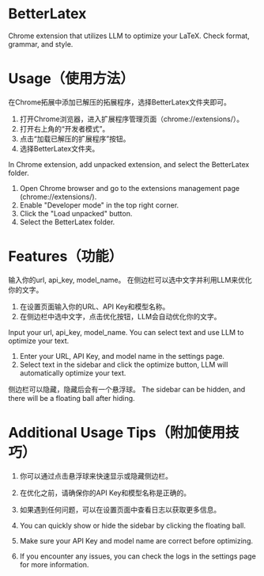 # BetterLatex
Chrome extension that utilizes LLM to optimize your LaTeX. Check format, grammar, and style.

# Usage（使用方法）
在Chrome拓展中添加已解压的拓展程序，选择BetterLatex文件夹即可。
1. 打开Chrome浏览器，进入扩展程序管理页面（chrome://extensions/）。
2. 打开右上角的“开发者模式”。
3. 点击“加载已解压的扩展程序”按钮。
4. 选择BetterLatex文件夹。

In Chrome extension, add unpacked extension, and select the BetterLatex folder.
1. Open Chrome browser and go to the extensions management page (chrome://extensions/).
2. Enable "Developer mode" in the top right corner.
3. Click the "Load unpacked" button.
4. Select the BetterLatex folder.

# Features（功能）
输入你的url, api_key, model_name。 在侧边栏可以选中文字并利用LLM来优化你的文字。
1. 在设置页面输入你的URL、API Key和模型名称。
2. 在侧边栏中选中文字，点击优化按钮，LLM会自动优化你的文字。

Input your url, api_key, model_name. You can select text and use LLM to optimize your text.
1. Enter your URL, API Key, and model name in the settings page.
2. Select text in the sidebar and click the optimize button, LLM will automatically optimize your text.

侧边栏可以隐藏，隐藏后会有一个悬浮球。
The sidebar can be hidden, and there will be a floating ball after hiding.

# Additional Usage Tips（附加使用技巧）
1. 你可以通过点击悬浮球来快速显示或隐藏侧边栏。
2. 在优化之前，请确保你的API Key和模型名称是正确的。
3. 如果遇到任何问题，可以在设置页面中查看日志以获取更多信息。

1. You can quickly show or hide the sidebar by clicking the floating ball.
2. Make sure your API Key and model name are correct before optimizing.
3. If you encounter any issues, you can check the logs in the settings page for more information.